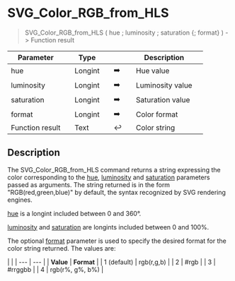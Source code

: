 <!-- color := SVG_Color_RGB_from_HLS ( hue ; luminosity ; saturation ; type )
 -> hue (Long Integer) - 0 à 360°
 -> luminosity (Long Integer) - 0 à 100%
 -> saturation (Long Integer) - 0 à 100%
 -> type (Long Integer) - {format} [1 (default) rgb(r,g,b); 2 #rgb; 3 #rrggbb; 4 rgb(r%, g%, b%)]
 <- color (Text)-->
# SVG_Color_RGB_from_HLS

> SVG_Color_RGB_from_HLS ( hue ; luminosity ; saturation {; format} ) -> Function result

| Parameter |     | Type |     |     |     | Description |     |
| --- | --- | --- | --- | --- | --- | --- | --- |
| hue |     | Longint |     | ➡️ |     | Hue value |     |
| luminosity |     | Longint |     | ➡️ |     | Luminosity value |     |
| saturation |     | Longint |     | ➡️ |     | Saturation value |     |
| format |     | Longint |     | ➡️ |     | Color format |     |
| Function result |     | Text |     | ↩️ |     | Color string |     |

## Description

The SVG_Color_RGB_from_HLS command returns a string expressing the color corresponding to the [hue](# "Hue value"), [luminosity](# "Luminosity value") and [saturation](# "Saturation value
") parameters passed as arguments. The string returned is in the form "RGB(red,green,blue)" by default, the syntax recognized by SVG rendering engines.

[hue](# "Hue value") is a longint included between 0 and 360°.

[luminosity](# "Luminosity value") and [saturation](# "Saturation value
") are longints included between 0 and 100%.

The optional [format](# "Color format") parameter is used to specify the desired format for the color string returned. The values are:  

|     |
| --- | --- |
| **Value** | **Format** |
| 1 (default) | rgb(r,g,b) |
| 2   | #rgb |
| 3   | #rrggbb |
| 4   | rgb(r%, g%, b%) |

